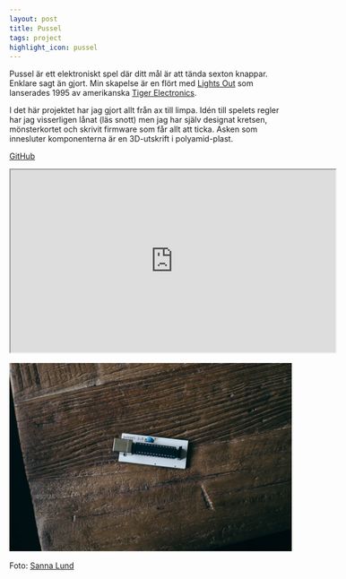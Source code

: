 ```yaml
---
layout: post
title: Pussel
tags: project
highlight_icon: pussel
---
```


Pussel är ett elektroniskt spel där ditt mål är att tända sexton knappar. Enklare sagt än gjort. Min skapelse är en flört med [Lights Out][1] som lanserades 1995 av amerikanska [Tiger Electronics][2].

I det här projektet har jag gjort allt från ax till limpa. Idén till spelets regler har jag visserligen lånat (läs snott) men jag har själv designat kretsen, mönsterkortet och skrivit firmware som får allt att ticka. Asken som innesluter komponenterna är en 3D-utskrift i polyamid-plast.

[GitHub][3]

<div class="video-wrapper"><iframe src="https://player.vimeo.com/video/142039893?autoplay=1&amp;loop=1&amp;title=0&amp;byline=0&amp;portrait=0" width="580" height="326" allowfullscreen></iframe></div>

![](/images/pussel.jpg)

Foto: [Sanna Lund][4]

[1]: https://en.wikipedia.org/wiki/Lights_Out_(game)
[2]: https://en.wikipedia.org/wiki/Tiger_Electronics
[3]: https://github.com/svendahlstrand/pussel
[4]: http://sannalund.se
